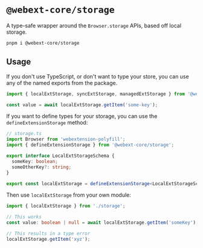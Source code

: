 # `@webext-core/storage`

A type-safe wrapper around the `Browser.storage` APIs, based off local storage.

```bash
pnpm i @webext-core/storage
```

## Usage

If you don't use TypeScript, or don't want to type your store, you can use any of the named exports from the package.

```ts
import { localExtStorage, syncExtStorage, managedExtStorage } from '@webext-core/storage';

const value = await localExtStorage.getItem('some-key');
```

If you want to define types for your storage, you can use the `defineExtensionStorage` method:

```ts
// storage.ts
import Browser from 'webextension-polyfill';
import { defineExtensionStorage } from '@webext-core/storage';

export interface LocalExtStorageSchema {
  someKey: boolean;
  someOtherKey?: string;
}

export const localExtStorage = defineExtensionStorage<LocalExtStorageSchema>(Browser.storage.local);
```

Then use `localExtStorage` from your own module:

```ts
import { localExtStorage } from './storage';

// This works
const value: boolean | null = await localExtStorage.getItem('someKey');

// This results in a type error
localExtStorage.getItem('xyz');
```
